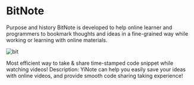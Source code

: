 # BitNote
Purpose and history
BitNote is developed to help online learner and programmers to bookmark thoughts and ideas in a fine-grained way while working or learning with online materials.

![bit](https://user-images.githubusercontent.com/69524541/173347823-34629ff8-9c2d-482e-94f2-70eafd3c7dea.jpg)

Most efficient way to take & share time-stamped code snippet while watching videos!
Description:
YiNote can help you easily save your ideas with online videos, and provide smooth code sharing taking experience! 

